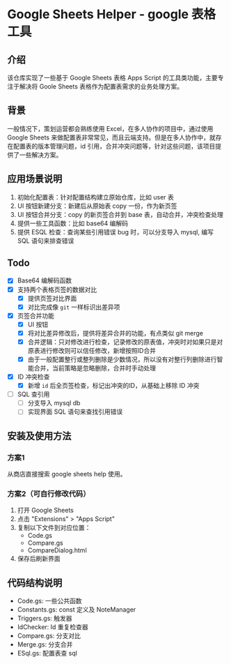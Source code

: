 # Google Sheets Helper - google 表格工具

## 介绍

该仓库实现了一些基于 Google Sheets 表格 Apps Script 的工具类功能，主要专注于解决将 Goole Sheets 表格作为配置表需求的业务处理方案。

## 背景

一般情况下，策划运营都会熟练使用 Excel，在多人协作的项目中，通过使用 Google Sheets 来做配置表非常常见，而且云端支持。但是在多人协作中，就存在配置表的版本管理问题，id 引用，合并冲突问题等，针对这些问题，该项目提供了一些解决方案。

## 应用场景说明

1. 初始化配置表：针对配置结构建立原始仓库，比如 user 表
2. UI 按钮新建分支：新建后从原始表 copy 一份，作为新页签
3. UI 按钮合并分支：copy 的新页签合并到 base 表，自动合并，冲突检查处理
4. 提供一些工具函数：比如 base64 编解码
5. 提供 ESQL 检查：查询某些引用错误 bug 时，可以分支导入 mysql, 编写 SQL 语句来排查错误

## Todo

- [x] Base64 编解码函数
- [x] 支持两个表格页签的数据对比
  - [x] 提供页签对比界面
  - [x] 对比完成像 `git` 一样标识出差异项
- [x] 页签合并功能
  - [x] UI 按钮
  - [x] 将对比差异修改后，提供将差异合并的功能，有点类似 git merge
  - [x] 合并逻辑：只对修改进行检查，记录修改的原表值，冲突时对如果只是对原表进行修改则可以信任修改，新增按照ID合并
  - [x] 由于一般配置整行或整列删除是少数情况，所以没有对整行列删除进行智能合并，当前策略是忽略删除，合并时手动处理
- [x] ID 冲突检查
  - [x] 新增 `id` 后全页签检查，标记出冲突的ID，从基础上移除 ID 冲突
- [ ] SQL 查引用
  - [ ] 分支导入 mysql db
  - [ ] 实现界面 SQL 语句来查找引用错误

## 安装及使用方法

### 方案1

从商店直接搜索 google sheets help 使用。

### 方案2（可自行修改代码）

1. 打开 Google Sheets
2. 点击 "Extensions" > "Apps Script"
3. 复制以下文件到对应位置：
   - Code.gs
   - Compare.gs
   - CompareDialog.html
4. 保存后刷新界面

## 代码结构说明

- Code.gs: 一些公共函数
- Constants.gs: const 定义及 NoteManager
- Triggers.gs: 触发器
- IdChecker: Id 重复检查器
- Compare.gs: 分支对比
- Merge.gs: 分支合并
- ESql.gs: 配置表查 sql